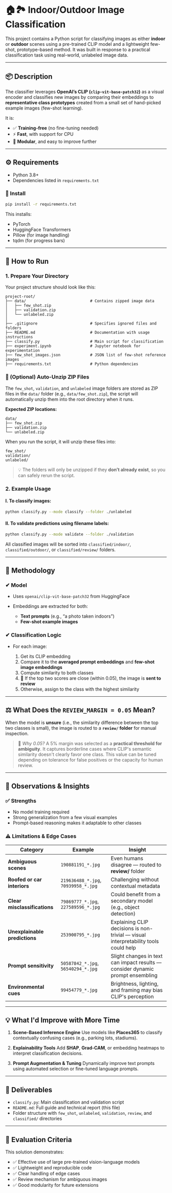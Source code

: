 # 🏠🏞 Indoor/Outdoor Image Classification

This project contains a Python script for classifying images as either **indoor** or **outdoor** scenes using a pre-trained CLIP model and a lightweight few-shot, prototype-based method. It was built in response to a practical classification task using real-world, unlabeled image data.

---

## 📦 Description

The classifier leverages **OpenAI’s CLIP (`clip-vit-base-patch32`)** as a visual encoder and classifies new images by comparing their embeddings to **representative class prototypes** created from a small set of hand-picked example images (few-shot learning).

It is:

* ✅ **Training-free** (no fine-tuning needed)
* ⚡ **Fast**, with support for CPU
* 🔧 **Modular**, and easy to improve further

---

## ⚙️ Requirements

* Python 3.8+
* Dependencies listed in `requirements.txt`

### 🔧 Install

```bash
pip install -r requirements.txt
```

This installs:

* PyTorch
* HuggingFace Transformers
* Pillow (for image handling)
* tqdm (for progress bars)

---

## 🚀 How to Run

### 1. Prepare Your Directory

Your project structure should look like this:

```
project-root/
├── data/                            # Contains zipped image data
│   ├── few_shot.zip
│   ├── validation.zip
│   └── unlabeled.zip
│
├── .gitignore                       # Specifies ignored files and folders
├── README.md                        # Documentation with usage instructions
├── classify.py                      # Main script for classification
├── experiment.ipynb                 # Jupyter notebook for experimentation
├── few_shot_images.json             # JSON list of few-shot reference images
├── requirements.txt                 # Python dependencies
```

### 📂 (Optional) Auto-Unzip ZIP Files

The `few_shot`, `validation`, and `unlabeled` image folders are stored as ZIP files in the `data/` folder (e.g., `data/few_shot.zip`), the script will automatically unzip them into the root directory when it runs.

**Expected ZIP locations:**

```
data/
├── few_shot.zip
├── validation.zip
└── unlabeled.zip
```

When you run the script, it will unzip these files into:

```
few_shot/
validation/
unlabeled/
```

> 💡 The folders will only be unzipped if they **don’t already exist**, so you can safely rerun the script.


### 2. Example Usage

#### I. To classify images:

```bash
python classify.py --mode classify --folder ./unlabeled
```

#### II. To validate predictions using filename labels:

```bash
python classify.py --mode validate --folder ./validation
```

All classified images will be sorted into `classified/indoor/`, `classified/outdoor/`, or `classified/review/` folders.

---

## 🧠 Methodology

### ✔ Model

* Uses `openai/clip-vit-base-patch32` from HuggingFace
* Embeddings are extracted for both:

  * **Text prompts** (e.g., “a photo taken indoors”)
  * **Few-shot example images**

### ✔ Classification Logic

* For each image:

  1. Get its CLIP embedding
  2. Compare it to the **averaged prompt embeddings** and **few-shot image embeddings**
  3. Compute similarity to both classes
  4. 🔄 If the top two scores are close (within 0.05), the image is **sent to review**
  5. Otherwise, assign to the class with the highest similarity

---

## ⚖️ What Does the `REVIEW_MARGIN = 0.05` Mean?

When the model is **unsure** (i.e., the similarity difference between the top two classes is small), the image is routed to a **`review/` folder** for manual inspection.

> 🧠 *Why 0.05?*
> A 5% margin was selected as a **practical threshold for ambiguity**. It captures borderline cases where CLIP's semantic similarity doesn't clearly favor one class. This value can be tuned depending on tolerance for false positives or the capacity for human review.

---

## 🧪 Observations & Insights

### ✅ Strengths

* No model training required
* Strong generalization from a few visual examples
* Prompt-based reasoning makes it adaptable to other classes

### ⚠️ Limitations & Edge Cases

| Category                      | Example                             | Insight                                                                             |
| ----------------------------- | ----------------------------------- | ----------------------------------------------------------------------------------- |
| **Ambiguous scenes**          | `190881191_*.jpg`                   | Even humans disagree — routed to **review/** folder                                 |
| **Roofed or car interiors**   | `219636488_*.jpg`, `70939958_*.jpg` | Challenging without contextual metadata                                             |
| **Clear misclassifications**  | `79869777_*.jpg`, `227589596_*.jpg` | Could benefit from a secondary model (e.g., object detection)                       |
| **Unexplainable predictions** | `253900795_*.jpg`                   | Explaining CLIP decisions is non-trivial — visual interpretability tools could help |
| **Prompt sensitivity**        | `50587842_*.jpg`, `56540294_*.jpg`  | Slight changes in text can impact results — consider dynamic prompt ensembling      |
| **Environmental cues**        | `99454779_*.jpg`                    | Brightness, lighting, and framing may bias CLIP's perception                        |

---

## 💡 What I'd Improve with More Time

1. **Scene-Based Inference Engine**
   Use models like **Places365** to classify contextually confusing cases (e.g., parking lots, stadiums).

2. **Explainability Tools**
   Add **SHAP**, **Grad-CAM**, or embedding heatmaps to interpret classification decisions.

3. **Prompt Augmentation & Tuning**
   Dynamically improve text prompts using automated selection or fine-tuned language prompts.

---

## 📁 Deliverables

* `classify.py`: Main classification and validation script
* `README.md`: Full guide and technical report (this file)
* Folder structure with `few_shot`, `unlabeled`, `validation`, `review`, and `classified/` directories

---

## 🏁 Evaluation Criteria

This solution demonstrates:

* ✅ Effective use of large pre-trained vision-language models
* ✅ Lightweight and reproducible code
* ✅ Clear handling of edge cases
* ✅ Review mechanism for ambiguous images
* ✅ Good modularity for future extensions